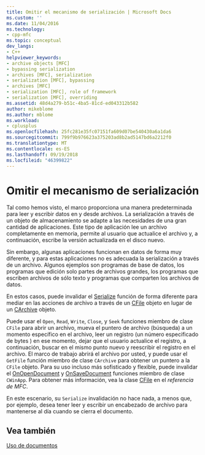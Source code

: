 ```yaml
---
title: Omitir el mecanismo de serialización | Microsoft Docs
ms.custom: ''
ms.date: 11/04/2016
ms.technology:
- cpp-mfc
ms.topic: conceptual
dev_langs:
- C++
helpviewer_keywords:
- archive objects [MFC]
- bypassing serialization
- archives [MFC], serialization
- serialization [MFC], bypassing
- archives [MFC]
- serialization [MFC], role of framework
- serialization [MFC], overriding
ms.assetid: 48d4a279-b51c-4ba5-81cd-ed043312b582
author: mikeblome
ms.author: mblome
ms.workload:
- cplusplus
ms.openlocfilehash: 25fc281e35fc07151fa609d07be540430a6a1da6
ms.sourcegitcommit: 799f9b976623a375203ad8b2ad5147bd6a2212f0
ms.translationtype: MT
ms.contentlocale: es-ES
ms.lasthandoff: 09/19/2018
ms.locfileid: "46399822"
---
```

# <a name="bypassing-the-serialization-mechanism"></a>Omitir el mecanismo de serialización

Tal como hemos visto, el marco proporciona una manera predeterminada para leer y escribir datos en y desde archivos. La serialización a través de un objeto de almacenamiento se adapte a las necesidades de una gran cantidad de aplicaciones. Este tipo de aplicación lee un archivo completamente en memoria, permite al usuario que actualice el archivo y, a continuación, escribe la versión actualizada en el disco nuevo.

Sin embargo, algunas aplicaciones funcionan en datos de forma muy diferente, y para estas aplicaciones no es adecuada la serialización a través de un archivo. Algunos ejemplos son programas de base de datos, los programas que edición solo partes de archivos grandes, los programas que escriben archivos de sólo texto y programas que comparten los archivos de datos.

En estos casos, puede invalidar el [Serialize](../mfc/reference/cobject-class.md#serialize) función de forma diferente para mediar en las acciones de archivo a través de un [CFile](../mfc/reference/cfile-class.md) objeto en lugar de un [CArchive](../mfc/reference/carchive-class.md) objeto.

Puede usar el `Open`, `Read`, `Write`, `Close`, y `Seek` funciones miembro de clase `CFile` para abrir un archivo, mueva el puntero de archivo (búsqueda) a un momento específico en el archivo, leer un registro (un número especificado de bytes ) en ese momento, dejar que el usuario actualice el registro, a continuación, buscar en el mismo punto nuevo y reescribir el registro en el archivo. El marco de trabajo abrirá el archivo por usted, y puede usar el `GetFile` función miembro de clase `CArchive` para obtener un puntero a la `CFile` objeto. Para su uso incluso más sofisticado y flexible, puede invalidar el [OnOpenDocument](../mfc/reference/cdocument-class.md#onopendocument) y [OnSaveDocument](../mfc/reference/cdocument-class.md#onsavedocument) funciones miembro de clase `CWinApp`. Para obtener más información, vea la clase [CFile](../mfc/reference/cfile-class.md) en el *referencia de MFC*.

En este escenario, su `Serialize` invalidación no hace nada, a menos que, por ejemplo, desea tener leer y escribir un encabezado de archivo para mantenerse al día cuando se cierra el documento.

## <a name="see-also"></a>Vea también

[Uso de documentos](../mfc/using-documents.md)

